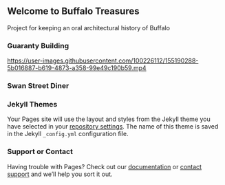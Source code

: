 ## Welcome to Buffalo Treasures

Project for keeping an oral architectural history of Buffalo

### Guaranty Building


https://user-images.githubusercontent.com/100226112/155190288-5b016887-b619-4873-a358-99e49c190b59.mp4


### Swan Street Diner

### Jekyll Themes

Your Pages site will use the layout and styles from the Jekyll theme you have selected in your [repository settings](https://github.com/Haleylem/BuffaloTreasures/settings/pages). The name of this theme is saved in the Jekyll `_config.yml` configuration file.

### Support or Contact

Having trouble with Pages? Check out our [documentation](https://docs.github.com/categories/github-pages-basics/) or [contact support](https://support.github.com/contact) and we’ll help you sort it out.
